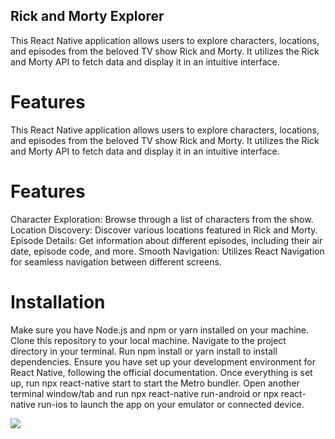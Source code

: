 ## Rick and Morty Explorer

This React Native application allows users to explore characters, locations, and episodes from the beloved TV show Rick and Morty. It utilizes the Rick and Morty API to fetch data and display it in an intuitive interface.

# Features

This React Native application allows users to explore characters, locations, and episodes from the beloved TV show Rick and Morty. It utilizes the Rick and Morty API to fetch data and display it in an intuitive interface.

# Features

Character Exploration: Browse through a list of characters from the show.
Location Discovery: Discover various locations featured in Rick and Morty.
Episode Details: Get information about different episodes, including their air date, episode code, and more.
Smooth Navigation: Utilizes React Navigation for seamless navigation between different screens.

# Installation

Make sure you have Node.js and npm or yarn installed on your machine.
Clone this repository to your local machine.
Navigate to the project directory in your terminal.
Run npm install or yarn install to install dependencies.
Ensure you have set up your development environment for React Native, following the official documentation.
Once everything is set up, run npx react-native start to start the Metro bundler.
Open another terminal window/tab and run npx react-native run-android or npx react-native run-ios to launch the app on your emulator or connected device.

![](screen1.gif)
